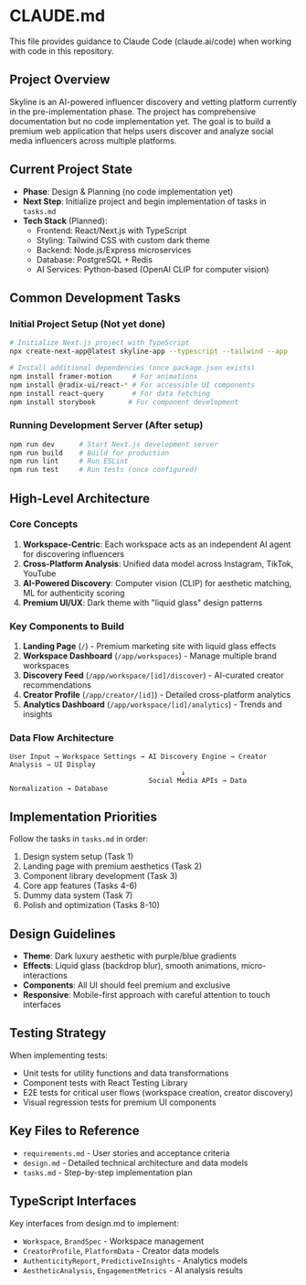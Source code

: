 # CLAUDE.md

This file provides guidance to Claude Code (claude.ai/code) when working with code in this repository.

## Project Overview

Skyline is an AI-powered influencer discovery and vetting platform currently in the pre-implementation phase. The project has comprehensive documentation but no code implementation yet. The goal is to build a premium web application that helps users discover and analyze social media influencers across multiple platforms.

## Current Project State

- **Phase**: Design & Planning (no code implementation yet)
- **Next Step**: Initialize project and begin implementation of tasks in `tasks.md`
- **Tech Stack** (Planned):
  - Frontend: React/Next.js with TypeScript
  - Styling: Tailwind CSS with custom dark theme
  - Backend: Node.js/Express microservices
  - Database: PostgreSQL + Redis
  - AI Services: Python-based (OpenAI CLIP for computer vision)

## Common Development Tasks

### Initial Project Setup (Not yet done)
```bash
# Initialize Next.js project with TypeScript
npx create-next-app@latest skyline-app --typescript --tailwind --app

# Install additional dependencies (once package.json exists)
npm install framer-motion     # For animations
npm install @radix-ui/react-* # For accessible UI components
npm install react-query       # For data fetching
npm install storybook        # For component development
```

### Running Development Server (After setup)
```bash
npm run dev      # Start Next.js development server
npm run build    # Build for production
npm run lint     # Run ESLint
npm run test     # Run tests (once configured)
```

## High-Level Architecture

### Core Concepts
1. **Workspace-Centric**: Each workspace acts as an independent AI agent for discovering influencers
2. **Cross-Platform Analysis**: Unified data model across Instagram, TikTok, YouTube
3. **AI-Powered Discovery**: Computer vision (CLIP) for aesthetic matching, ML for authenticity scoring
4. **Premium UI/UX**: Dark theme with "liquid glass" design patterns

### Key Components to Build

1. **Landing Page** (`/`) - Premium marketing site with liquid glass effects
2. **Workspace Dashboard** (`/app/workspaces`) - Manage multiple brand workspaces
3. **Discovery Feed** (`/app/workspace/[id]/discover`) - AI-curated creator recommendations
4. **Creator Profile** (`/app/creator/[id]`) - Detailed cross-platform analytics
5. **Analytics Dashboard** (`/app/workspace/[id]/analytics`) - Trends and insights

### Data Flow Architecture
```
User Input → Workspace Settings → AI Discovery Engine → Creator Analysis → UI Display
                                          ↓
                                  Social Media APIs → Data Normalization → Database
```

## Implementation Priorities

Follow the tasks in `tasks.md` in order:
1. Design system setup (Task 1)
2. Landing page with premium aesthetics (Task 2)
3. Component library development (Task 3)
4. Core app features (Tasks 4-6)
5. Dummy data system (Task 7)
6. Polish and optimization (Tasks 8-10)

## Design Guidelines

- **Theme**: Dark luxury aesthetic with purple/blue gradients
- **Effects**: Liquid glass (backdrop blur), smooth animations, micro-interactions
- **Components**: All UI should feel premium and exclusive
- **Responsive**: Mobile-first approach with careful attention to touch interfaces

## Testing Strategy

When implementing tests:
- Unit tests for utility functions and data transformations
- Component tests with React Testing Library
- E2E tests for critical user flows (workspace creation, creator discovery)
- Visual regression tests for premium UI components

## Key Files to Reference

- `requirements.md` - User stories and acceptance criteria
- `design.md` - Detailed technical architecture and data models
- `tasks.md` - Step-by-step implementation plan

## TypeScript Interfaces

Key interfaces from design.md to implement:
- `Workspace`, `BrandSpec` - Workspace management
- `CreatorProfile`, `PlatformData` - Creator data models  
- `AuthenticityReport`, `PredictiveInsights` - Analytics models
- `AestheticAnalysis`, `EngagementMetrics` - AI analysis results